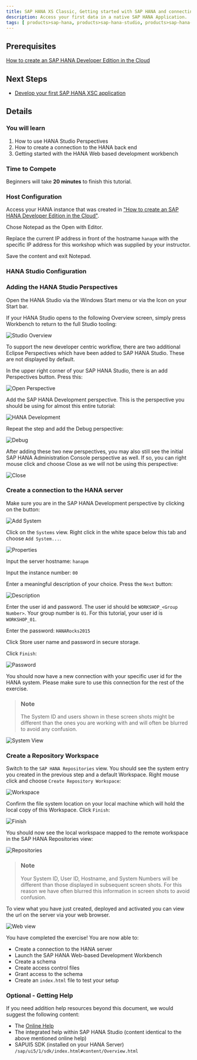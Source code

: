 ```yaml
---
title: SAP HANA XS Classic, Getting started with SAP HANA and connecting the Web Workbench
description: Access your first data in a native SAP HANA Application.
tags: [ products>sap-hana, products>sap-hana-studio, products>sap-hana-cloud-platform, topic>sql, topic>big-data, tutorial>beginner]
---
```

## Prerequisites  
[How to create an SAP HANA Developer Edition in the Cloud](http://go.sap.com/developer/tutorials/hana-setup-cloud.html)

## Next Steps
- [Develop your first SAP HANA XSC application](http://go.sap.com/developer/tutorials/hana-web-development-workbench.html)

 
## Details
### You will learn  
1. How to use HANA Studio Perspectives
2. How to create a connection to the HANA back end
3. Getting started with the HANA Web based development workbench


### Time to Compete
Beginners will take **20 minutes** to finish this tutorial.

### Host Configuration
Access your HANA instance that was created in ["How to create an SAP HANA Developer Edition in the Cloud"](http://go.sap.com/developer/tutorials/hana-setup-cloud.html).

Chose Notepad as the Open with Editor.

Replace the current IP address in front of the hostname ```hanapm``` with the specific IP address for this workshop which was supplied by your instructor.

Save the content and exit Notepad.

### HANA Studio Configuration
### Adding the HANA Studio Perspectives

Open the HANA Studio via the Windows Start menu or via the Icon on your Start bar.

If your HANA Studio opens to the following Overview screen, simply press Workbench to return to the full Studio tooling:

![Studio Overview](https://raw.githubusercontent.com/SAPDocuments/Tutorials/master/tutorials/hana-configure/4.png)

To support the new developer centric workflow, there are two additional Eclipse Perspectives which have been added to SAP HANA Studio. These are not displayed by default.

In the upper right corner of your SAP HANA Studio, there is an add Perspectives button. Press this:

![Open Perspective](https://raw.githubusercontent.com/SAPDocuments/Tutorials/master/tutorials/hana-configure/5.png)

Add the SAP HANA Development perspective. This is the perspective you should be using for almost this entire tutorial:

![HANA Development](https://raw.githubusercontent.com/SAPDocuments/Tutorials/master/tutorials/hana-configure/6.png)

Repeat the step and add the Debug perspective:

![Debug](https://raw.githubusercontent.com/SAPDocuments/Tutorials/master/tutorials/hana-configure/7.png)

After adding these two new perspectives, you may also still see the initial SAP HANA Administration Console perspective as well. If so, you can right mouse click and choose Close as we will not be using this perspective:

![Close](https://raw.githubusercontent.com/SAPDocuments/Tutorials/master/tutorials/hana-configure/8.png)

### Create a connection to the HANA server

Make sure you are in the SAP HANA Development perspective by clicking on the button:

![Add System](https://raw.githubusercontent.com/SAPDocuments/Tutorials/master/tutorials/hana-configure/9.png)

Click on the ```Systems``` view.  Right click in the white space below this tab and choose ```Add System...```.

![Properties](https://raw.githubusercontent.com/SAPDocuments/Tutorials/master/tutorials/hana-configure/10.png)

Input the server hostname: ```hanapm```

Input the instance number: ```00```

Enter a meaningful description of your choice. Press the ```Next``` button:

![Description](https://raw.githubusercontent.com/SAPDocuments/Tutorials/master/tutorials/hana-configure/11.png)

Enter the user id and password. The user id should be ```WORKSHOP_<Group Number>```. Your group number is ```01```. For this tutorial, your user id is ```WORKSHOP_01```.

Enter the password: ```HANARocks2015```

Click Store user name and password in secure storage.

Click ```Finish```:

![Password](https://raw.githubusercontent.com/SAPDocuments/Tutorials/master/tutorials/hana-configure/12.png)

You should now have a new connection with your specific user id for the HANA system. Please make sure to use this connection for the rest of the exercise.

> ### Note
>The System ID and users shown in these screen shots might be different than the ones you are working with and will often be blurred to avoid any confusion.

![System View](https://raw.githubusercontent.com/SAPDocuments/Tutorials/master/tutorials/hana-configure/13.png)

### Create a Repository Workspace
Switch to the ```SAP HANA Repositories``` view. You should see the system entry you created in the previous step and a default Workspace. Right mouse click and choose ```Create Repository Workspace```:

![Workspace](https://raw.githubusercontent.com/SAPDocuments/Tutorials/master/tutorials/hana-configure/14.png)

Confirm the file system location on your local machine which will hold the local copy of this Workspace. Click ```Finish```:

![Finish](https://raw.githubusercontent.com/SAPDocuments/Tutorials/master/tutorials/hana-configure/15.png)

You should now see the local workspace mapped to the remote workspace in the SAP HANA Repositories view:

![Repositories](https://raw.githubusercontent.com/SAPDocuments/Tutorials/master/tutorials/hana-configure/16.png)

> ### Note
>Your System ID, User ID, Hostname, and System Numbers will be different than those displayed in subsequent screen shots. For this reason we have often blurred this information in screen shots to avoid confusion.

To view what you have just created, deployed and activated you can view the url on the server via your web browser.


![Web view](https://raw.githubusercontent.com/SAPDocuments/Tutorials/master/tutorials/hana-configure/39.png)

You have completed the exercise! You are now able to:
- Create a connection to the HANA server
- Launch the SAP HANA Web-based Development Workbench
- Create a schema
- Create access control files
- Grant access to the schema
- Create an ```index.html``` file to test your setup

### Optional - Getting Help
If you need addition help resources beyond this document, we would suggest the following content:

* The [Online Help](http://help.sap.com/hana/SAP_HANA_Developer_Guide_en.pdf)
* The integrated help within SAP HANA Studio (content identical to the above mentioned online help)
* SAPUI5 SDK (installed on your HANA Server) ```/sap/ui5/1/sdk/index.html#content/Overview.html```
